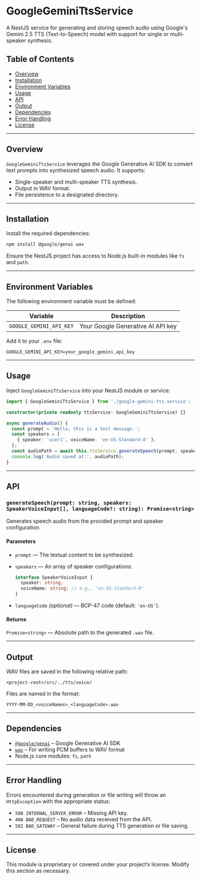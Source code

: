 # GoogleGeminiTtsService

A NestJS service for generating and storing speech audio using Google's Gemini 2.5 TTS (Text-to-Speech) model with support for single or multi-speaker synthesis.

## Table of Contents

* [Overview](#overview)
* [Installation](#installation)
* [Environment Variables](#environment-variables)
* [Usage](#usage)
* [API](#api)
* [Output](#output)
* [Dependencies](#dependencies)
* [Error Handling](#error-handling)
* [License](#license)

---

## Overview

`GoogleGeminiTtsService` leverages the Google Generative AI SDK to convert text prompts into synthesized speech audio. It supports:

* Single-speaker and multi-speaker TTS synthesis.
* Output in WAV format.
* File persistence to a designated directory.

---

## Installation

Install the required dependencies:

```bash
npm install @google/genai wav
```

Ensure the NestJS project has access to Node.js built-in modules like `fs` and `path`.

---

## Environment Variables

The following environment variable must be defined:

| Variable                | Description                       |
| ----------------------- | --------------------------------- |
| `GOOGLE_GEMINI_API_KEY` | Your Google Generative AI API key |

Add it to your `.env` file:

```env
GOOGLE_GEMINI_API_KEY=your_google_gemini_api_key
```

---

## Usage

Inject `GoogleGeminiTtsService` into your NestJS module or service:

```ts
import { GoogleGeminiTtsService } from './google-gemini-tts.service';

constructor(private readonly ttsService: GoogleGeminiTtsService) {}

async generateAudio() {
  const prompt = 'Hello, this is a test message.';
  const speakers = [
    { speaker: 'user1', voiceName: 'en-US-Standard-A' },
  ];
  const audioPath = await this.ttsService.generateSpeech(prompt, speakers);
  console.log('Audio saved at:', audioPath);
}
```

---

## API

### `generateSpeech(prompt: string, speakers: SpeakerVoiceInput[], languageCode?: string): Promise<string>`

Generates speech audio from the provided prompt and speaker configuration.

#### Parameters

* `prompt` — The textual content to be synthesized.
* `speakers` — An array of speaker configurations:

  ```ts
  interface SpeakerVoiceInput {
    speaker: string;
    voiceName: string; // e.g., "en-US-Standard-B"
  }
  ```
* `languageCode` *(optional)* — BCP-47 code (default: `'en-US'`).

#### Returns

`Promise<string>` — Absolute path to the generated `.wav` file.

---

## Output

WAV files are saved in the following relative path:

```
<project-root>/src/../tts/voice/
```

Files are named in the format:

```
YYYY-MM-DD_<voiceNames>_<languageCode>.wav
```

---

## Dependencies

* [`@google/genai`](https://www.npmjs.com/package/@google/genai) – Google Generative AI SDK
* [`wav`](https://www.npmjs.com/package/wav) – For writing PCM buffers to WAV format
* Node.js core modules: `fs`, `path`

---

## Error Handling

Errors encountered during generation or file writing will throw an `HttpException` with the appropriate status:

* `500 INTERNAL_SERVER_ERROR` – Missing API key.
* `400 BAD_REQUEST` – No audio data received from the API.
* `502 BAD_GATEWAY` – General failure during TTS generation or file saving.

---

## License

This module is proprietary or covered under your project’s license. Modify this section as necessary.


